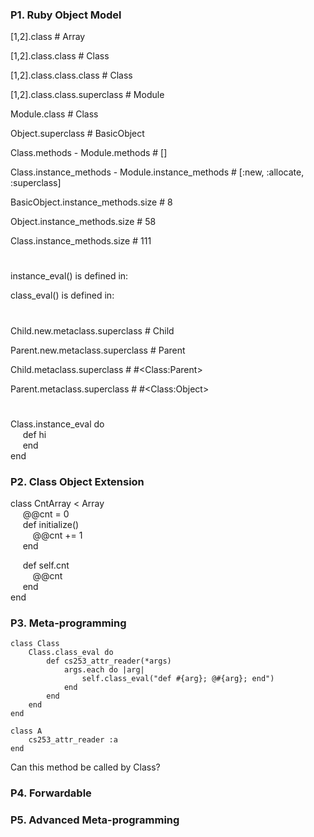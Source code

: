 ### P1. Ruby Object Model

[1,2].class # Array

[1,2].class.class # Class

[1,2].class.class.class # Class

[1,2].class.class.superclass # Module

Module.class # Class

Object.superclass # BasicObject

Class.methods - Module.methods # []

Class.instance_methods - Module.instance_methods # [:new, :allocate, :superclass]

BasicObject.instance_methods.size # 8

Object.instance_methods.size # 58

Class.instance_methods.size # 111

#

instance_eval() is defined in:

class_eval() is defined in:

# 

Child.new.metaclass.superclass # Child

Parent.new.metaclass.superclass # Parent

Child.metaclass.superclass # #\<Class:Parent\>

Parent.metaclass.superclass # #\<Class:Object\>

#

Class.instance_eval do \
&nbsp;&nbsp;&nbsp;&nbsp; def hi \
&nbsp;&nbsp;&nbsp;&nbsp; end \
end

### P2. Class Object Extension
class CntArray < Array \
&nbsp;&nbsp;&nbsp;&nbsp; @@cnt = 0 \
&nbsp;&nbsp;&nbsp;&nbsp; def initialize() \
&nbsp;&nbsp;&nbsp;&nbsp;&nbsp;&nbsp;&nbsp;&nbsp; @@cnt += 1 \
&nbsp;&nbsp;&nbsp;&nbsp; end

&nbsp;&nbsp;&nbsp;&nbsp; def self.cnt \
&nbsp;&nbsp;&nbsp;&nbsp;&nbsp;&nbsp;&nbsp;&nbsp; @@cnt \
&nbsp;&nbsp;&nbsp;&nbsp; end \
end

### P3. Meta-programming
```
class Class
    Class.class_eval do
        def cs253_attr_reader(*args)
            args.each do |arg|
                self.class_eval("def #{arg}; @#{arg}; end")
            end
        end
    end
end

class A
    cs253_attr_reader :a
end
```

Can this method be called by Class?

### P4. Forwardable

### P5. Advanced Meta-programming
